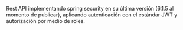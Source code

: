 Rest API implementando spring security en su última versión (6.1.5 al momento de publicar), aplicando autenticación con el estándar JWT y autorización por medio de roles.